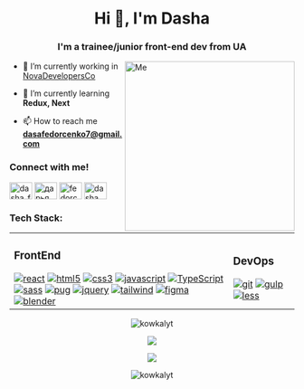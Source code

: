 <h1 align="center">Hi 👋, I'm Dasha</h1>
<h3 align="center">I'm a trainee/junior front-end dev from UA</h3>
<img align="right" alt="Me" width="300" src="https://cdn.dribbble.com/users/1857592/screenshots/3848396/character-typing.gif">

- 🔭 I’m currently working in [NovaDevelopersCo](https://github.com/NovaDevelopersCo)

- 🌱 I’m currently learning **Redux, Next**

- 📫 How to reach me **dasafedorcenko7@gmail.com**

<h3 align="left">Connect with me!</h3>
<p align="left">
<a href="https://instagram.com/dasha_fedorchenko_" target="blank"><img align="center" src="https://raw.githubusercontent.com/rahuldkjain/github-profile-readme-generator/master/src/images/icons/Social/instagram.svg" alt="dasha_fedorchenko_" height="30" width="40"/></a>
<a href="https://fb.com/дарья федорченко" target="blank"><img align="center" src="https://raw.githubusercontent.com/rahuldkjain/github-profile-readme-generator/master/src/images/icons/Social/facebook.svg" alt="дарья федорченко" height="30" width="40" /></a>
<a href="https://twitter.com/fedorchenko dasha" target="blank"><img align="center" src="https://raw.githubusercontent.com/rahuldkjain/github-profile-readme-generator/master/src/images/icons/Social/twitter.svg" alt="fedorchenko dasha" height="30" width="40" /></a>
<a href="https://www.linkedin.com/in/dasha-fedorchenko-3b294a290/" target="blank"><img align="center" src="https://raw.githubusercontent.com/rahuldkjain/github-profile-readme-generator/master/src/images/icons/Social/linked-in-alt.svg" alt="dasha fedorchenko" height="30" width="40" /></a>
</p>

<h3 align="left">Tech Stack:</h3>
<table>
  <tr>
<p align="left"> 
 <td>
  <h3> FrontEnd </h3>
  <a href="https://reactjs.org/" target="_blank"><img src="https://skillicons.dev/icons?i=react" alt="react" /></a>
  <a href="https://www.w3.org/html/" target="_blank" rel="noreferrer"><img src="https://skillicons.dev/icons?i=html" alt="html5" /></a>
  <a href="https://www.w3schools.com/css/" target="_blank" rel="noreferrer"><img src="https://skillicons.dev/icons?i=css" alt="css3" /></a>
  <a href="https://developer.mozilla.org/en-US/docs/Web/JavaScript" target="_blank" rel="noreferrer"><img src="https://skillicons.dev/icons?i=js" alt="javascript" /></a>
  <a href="https://www.typescriptlang.org/" target="_blank"><img src="https://skillicons.dev/icons?i=ts" alt="TypeScript" /></a>
  <a href="https://sass-lang.com" target="_blank" rel="noreferrer"><img src="https://skillicons.dev/icons?i=sass" alt="sass" /></a>
  <a href="http://www.w3.org/2000/svg" target="_blank" rel="noreferrer"><img src="https://skillicons.dev/icons?i=pug" alt="pug" /></a>
  <a href="https://jquery.com" target="_blank" rel="noreferrer"><img src="https://skillicons.dev/icons?i=jquery" alt="jquery" /></a>
  <a href="https://tailwindcss.com/" target="_blank" rel="noreferrer"><img src="https://skillicons.dev/icons?i=tailwind" alt="tailwind" /></a>
  <a href="https://www.figma.com/" target="_blank" rel="noreferrer"><img src="https://skillicons.dev/icons?i=figma" alt="figma" /></a>
  <a href="https://www.blender.org" target="_blank" rel="noreferrer"><img src="https://skillicons.dev/icons?i=blender" alt="blender" /></a>
</td>
  <td>
    <h3>DevOps</h3>
  <a href="https://git-scm.com" target="_blank" rel="noreferrer"><img src="https://skillicons.dev/icons?i=git" alt="git"/></a> 
  <a href="https://gulpjs.com" target="_blank" rel="noreferrer"><img src="https://skillicons.dev/icons?i=gulp" alt="gulp"/></a> 
  <a href="https://lesscss.org" target="_blank" rel="noreferrer"><img src="https://skillicons.dev/icons?i=less" alt="less"/></a> 
  </td>
</p>
  </tr>
</table>
<p align="center"> <img src="https://komarev.com/ghpvc/?username=kowkalyt&label=Profile%20views&color=0e75b6&style=flat" alt="kowkalyt" /> 
<p align="center"> <img src="https://github-readme-stats.vercel.app/api/top-langs/?username=kowkalyt&theme=radical&layout=compact" />
<p align="center"> <img src="https://github-readme-stats.vercel.app/api?username=kowkalyt&show_icons=true&theme=radical" />
<p align="center"> <img src="https://github-readme-streak-stats.herokuapp.com/?user=kowkalyt&theme=radical" alt="kowkalyt"/>






